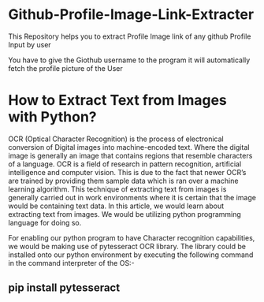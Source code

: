 # Github-Profile-Image-Link-Extracter
This Repository helps you to extract Profile Image link of any github Profile Input by user

You have to give the Giothub username to the program it will automatically fetch the profile picture of the User

# How to Extract Text from Images with Python?

OCR (Optical Character Recognition) is the process of electronical conversion of Digital images into machine-encoded text. Where the digital image is generally an image that contains regions that resemble characters of a language. OCR is a field of research in pattern recognition, artificial intelligence and computer vision. This is due to the fact that newer OCR’s are trained by providing them sample data which is ran over a machine learning algorithm. This technique of extracting text from images is generally carried out in work environments where it is certain that the image would be containing text data. In this article, we would learn about extracting text from images. We would be utilizing python programming language for doing so. 

For enabling our python program to have Character recognition capabilities, we would be making use of pytesseract OCR library. The library could be installed onto our python environment by executing the following command in the command interpreter of the OS:-
## pip install pytesseract

